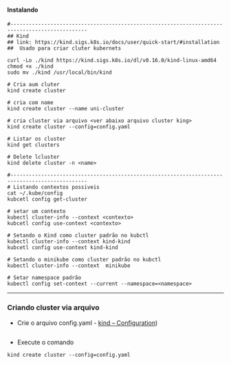 #### Instalando

```shell
#-----------------------------------------------------------------------------------------------
## Kind
## link: https://kind.sigs.k8s.io/docs/user/quick-start/#installation
##  Usado para criar cluter kubernets

curl -Lo ./kind https://kind.sigs.k8s.io/dl/v0.16.0/kind-linux-amd64
chmod +x ./kind
sudo mv ./kind /usr/local/bin/kind

# Cria aum cluter
kind create cluster

# cria com nome
kind create cluster --name uni-cluster

# cria cluster via arquivo <ver abaixo arquivo cluster king>
kind create cluster --config=config.yaml

# Listar os cluster
kind get clusters

# Delete lcluster
kind delete cluster -n <name>

#-----------------------------------------------------------------------------------------------
# Listando contextos possiveis
cat ~/.kube/config 
kubcetl config get-cluster

# setar um contexto
kubectl cluster-info --context <contexto>
kubcetl config use-context <contexto>

# Setando o Kind como cluster padrão no kubctl
kubectl cluster-info --context kind-kind
kubcetl config use-context kind-kind

# Setando o minikube como cluster padrão no kubctl
kubectl cluster-info --context  minikube

# Setar namespace padrão
kubectl config set-context --current --namespace=<namespace>
```

---

### Criando cluster via arquivo

- Crie o arquivo config.yaml - [kind – Configuration](https://kind.sigs.k8s.io/docs/user/configuration/))

```yaml

```

- Execute o comando

```shell
kind create cluster --config=config.yaml
```
